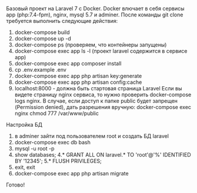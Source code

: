 Базовый проект на Laravel 7 с Docker.
Docker влючает в себя сервисы app (php:7.4-fpm), nginx, mysql 5.7 и adminer.
После команды git clone требуется выполнить следующие действия:
1. docker-compose build
2. docker-compose up -d
3. docker-compose ps  (проверяем, что контейнеры запущены)
4. docker-compose exec app ls -l (проект laravel содержится в сервисе app)
5. docker-compose exec app composer install
6. cp .env.example .env
7. docker-compose exec app php artisan key:generate
8. docker-compose exec app php artisan config:cache
9. localhost:8000 - должна быть стартовая страница Laravel
Если вы видете страницу nginx сервиса, то нужно проверить docker-compose logs nginx.
В случае, если доступ к папке public будет запрещен (Permission denied), дать разрешения вручную:
docker-compose exec nginx chmod 777 /var/www/public

Настройка БД
1. в adminer зайти под пользователем root и создать БД laravel
1. docker-compose exec db bash
2. mysql -u root -p
3. show databases;
4.* GRANT ALL ON laravel.* TO 'root'@'%' IDENTIFIED BY '12345';
5.* FLUSH PRIVILEGES;
6. exit, exit
7. docker-compose exec app php artisan migrate

Готово! 
